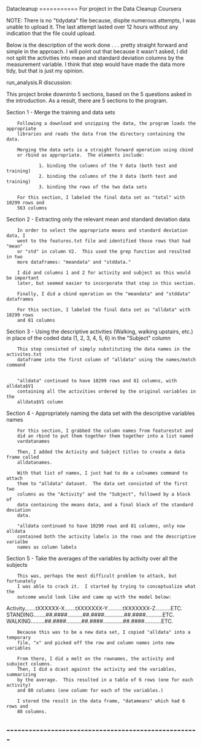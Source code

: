 Datacleanup
=========== For project in the Data Cleanup Coursera

NOTE: There is no "tidydata" file because, dispite numerous attempts, I was unable to upload it.
The last attempt lasted over 12 hours without any indication that the file could upload.

Below is the description of the work done . . . pretty straight forward and simple in the approach.
I will point out that because it wasn't asked, I did not split the activities into mean and standard
deviation columns by the measurement variable.  I think that step would have made the data more tidy,
but that is just my opinion.


run_analysis.R discussion:

This project broke downinto 5 sections, based on the 5 questions asked in the introduction.
As a result, there are 5 sections to the program.

Section 1 - Merge the training and data sets

        Following a download and unzipping the data, the program loads the appropriate
        libraries and reads the data from the directory containing the data.

        Merging the data sets is a straight forward operation using cbind
        or rbind as appropriate.  The elements include:

                1. binding the columns of the Y data (both test and training)
                2. binding the columns of the X data (both test and training)
                3. binding the rows of the two data sets

        For this section, I labeled the final data set as "total" with 10299 rows and
        563 columns

Section 2 - Extracting only the relevant mean and standard deviation data

        In order to select the appropriate means and standard deviation data, I
        went to the features.txt file and identified those rows that had "mean"
        or "std" in column V2.  This used the grep function and resulted in two
        more dataframes: "meandata" and "stddata."
        
        I did and columns 1 and 2 for activity and subject as this would be important
        later, but seemed easier to incorporate that step in this section.

        Finally, I did a cbind operation on the "meandata" and "stddata" dataframes

        For this section, I labeled the final data set as "alldata" with 10299 rows 
        and 81 columns

Section 3 - Using the descriptive activities (Walking, walking upstairs, etc.) in
        place of the coded data (1, 2, 3, 4, 5, 6) in the "Subject" column

        This step consisted of simply substituting the data names in the activites.txt
        dataframe into the first column of "alldata" using the names/match command
        

        "alldata" continued to have 10299 rows and 81 columns, with alldata$V1 
        containing all the activities ordered by the original variables in the 
        alldata$V1 column

Section 4 - Appropriately naming the data set with the descriptive variables names

        For this section, I grabbed the column names from featurestxt and 
        did an rbind to put them together them together into a list named
        vardatanames

        Then, I added the Activity and Subject titles to create a data frame called
        alldatanames.  

        With that list of names, I just had to do a colnames command to attach 
        them to "alldata" dataset.  The data set consisted of the first two
        columns as the "Activity" and the "Subject", followed by a block of
        data containing the means data, and a final block of the standard deviation
        data.

        "alldata continued to have 10299 rows and 81 columns, only now alldata 
        contained both the activity labels in the rows and the descriptive varialbe
        names as column labels

Section 5 - Take the averages of the variables by activity over all the subjects

        This was, perhaps the most difficult problem to attack, but fortunately
        I was able to crack it.  I started by trying to conceptualize what the 
        outcome would look like and came up with the model below:

  Activity.......tXXXXXX-X.......tXXXXXXX-Y..........tXXXXXXX-Z..........ETC.    
  STANDING........##.####..........##.####.............##.####...........ETC.       
  WALKING.........##.####..........##.####.............##.####...........ETC.    


        Because this was to be a new data set, I copied "alldata" into a temporary
        file, "x" and picked off the row and column names into new variables

        From there, I did a melt on the rownames, the activity and subuject columns.
        Then, I did a dcast against the activity and the variables, summarizing 
        by the average.  This resulted in a table of 6 rows (one for each activity)
        and 80 columns (one column for each of the variables.)

        I stored the result in the data frame, "datameans" which had 6 rows and 
        80 columns.

## ----------------------------------------------------
